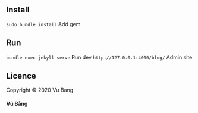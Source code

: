 
## Install

`sudo bundle install` Add gem

## Run 

`bundle exec jekyll serve` Run dev 
`http://127.0.0.1:4000/blog/` Admin site 

## Licence

Copyright &copy; 2020 Vu Bang

#### Vũ Bằng
